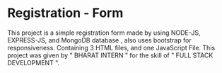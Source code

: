 # Registration - Form

This project is a simple registration form made by using NODE-JS, EXPRESS-JS, and MongoDB database , also uses bootstrap for responsiveness. Containing 3 HTML files, and one JavaScript File. This project was given by " BHARAT INTERN " for the skill of " FULL STACK DEVELOPMENT ".
